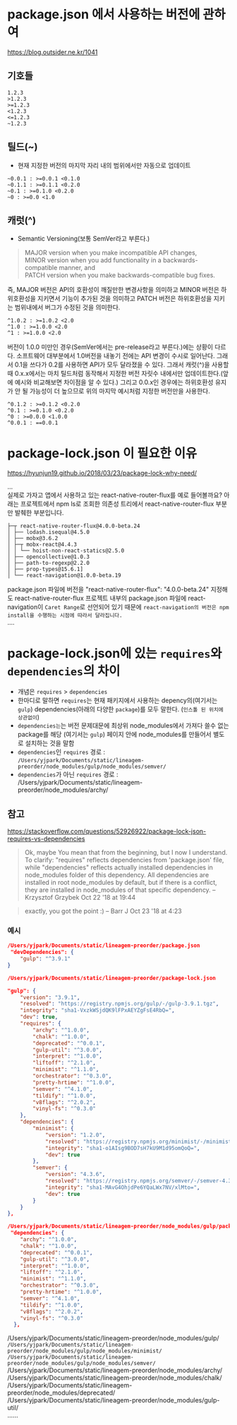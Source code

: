# package.json 에서 사용하는 버전에 관하여 
https://blog.outsider.ne.kr/1041
## 기호들
`1.2.3`  
`>1.2.3`  
`>=1.2.3`  
`<1.2.3`  
`<=1.2.3`  
`~1.2.3`  

## 틸드(~)
- 현재 지정한 버전의 마지막 자리 내의 범위에서만 자동으로 업데이트
```text
~0.0.1 : >=0.0.1 <0.1.0
~0.1.1 : >=0.1.1 <0.2.0
~0.1 : >=0.1.0 <0.2.0
~0 : >=0.0 <1.0
```
## 캐럿(^)
- Semantic Versioning(보통 SemVer라고 부른다.)
> MAJOR version when you make incompatible API changes,  
> MINOR version when you add functionality in a backwards-compatible manner, and  
> PATCH version when you make backwards-compatible bug fixes.  

즉, MAJOR 버전은 API의 호환성이 깨질만한 변경사항을 의미하고 MINOR 버전은 하위호환성을 지키면서 기능이 추가된 것을 의미하고 PATCH 버전은 하위호환성을 지키는 범위내에서 버그가 수정된 것을 의미한다.
```text
^1.0.2 : >=1.0.2 <2.0
^1.0 : >=1.0.0 <2.0
^1 : >=1.0.0 <2.0
```

버전이 1.0.0 미만인 경우(SemVer에서는 pre-release라고 부른다.)에는 상황이 다르다. 소프트웨어 대부분에서 1.0버전을 내놓기 전에는 API 변경이 수시로 일어난다. 그래서 0.1을 쓰다가 0.2를 사용하면 API가 모두 달라졌을 수 있다. 그래서 캐럿(^)을 사용할 때 0.x.x에서는 마치 틸드처럼 동작해서 지정한 버전 자릿수 내에서만 업데이트한다.(앞에 예시와 비교해보면 차이점을 알 수 있다.) 그리고 0.0.x인 경우에는 하위호환성 유지가 안 될 가능성이 더 높으므로 위의 마지막 예시처럼 지정한 버전만을 사용한다.
```text
^0.1.2 : >=0.1.2 <0.2.0
^0.1 : >=0.1.0 <0.2.0
^0 : >=0.0.0 <1.0.0
^0.0.1 : ==0.0.1
```

# package-lock.json 이 필요한 이유
https://hyunjun19.github.io/2018/03/23/package-lock-why-need/  

...  
실제로 가자고 앱에서 사용하고 있는 react-native-router-flux를 예로 들어볼까요?
아래는 프로젝트에서 npm ls로 조회한 의존성 트리에서 react-native-router-flux 부분만 발췌한 부분입니다.

```text
├─┬ react-native-router-flux@4.0.0-beta.24
│ ├── lodash.isequal@4.5.0
│ ├── mobx@3.6.2
│ ├─┬ mobx-react@4.4.3
│ │ └── hoist-non-react-statics@2.5.0
│ ├── opencollective@1.0.3
│ ├── path-to-regexp@2.2.0
│ ├── prop-types@15.6.1]
│ └── react-navigation@1.0.0-beta.19

```
package.json 파일에 버전을 "react-native-router-flux": "4.0.0-beta.24" 지정해도 react-native-router-flux 프로젝트 내부의 package.json 파일에 react-navigation이 `Caret Range`로 선언되어 있기 때문에 `react-navigation의 버전은 npm install을 수행하는 시점에 따라서 달라집니다.`   
....

# package-lock.json에 있는 `requires`와 `dependencies`의 차이
- 개념은 `requires` > `dependencies` 
- 한마디로 말하면 `requires`는 현재 패키지에서 사용하는 depency의(여기서는 `gulp`) dependencies(아래의 다양한 `package`)를 모두 말한다. (`인스톨 된 위치에 상관없이`)
- `dependencies는`는 버전 문제대문에 최상위 node_modules에서 가져다 쓸수 없는 package를 해당 (여기서는 `gulp`) 페이지 안에 node_modules를 만들어서 별도로 설치하는 것을 말함
- `dependencies`인 `requires` 경로 : `/Users/yjpark/Documents/static/lineagem-preorder/node_modules/gulp/node_modules/semver/`
- `dependencies`가 아닌 `requires` 경로 : /Users/yjpark/Documents/static/lineagem-preorder/node_modules/archy/  

## 참고
https://stackoverflow.com/questions/52926922/package-lock-json-requires-vs-dependencies

> Ok, maybe You mean that from the beginning, but I now I understand. To clarify: "requires" reflects dependencies from 'package.json' file, while "dependencies" reflects actually installed dependencies in node_modules folder of this dependency. All dependencies are installed in root node_modules by default, but if there is a conflict, they are installed in node_modules of that specific dependency. – Krzysztof Grzybek Oct 22 '18 at 19:44

> exactly, you got the point :) – Barr J Oct 23 '18 at 4:23

### 예시
```json
/Users/yjpark/Documents/static/lineagem-preorder/package.json
 "devDependencies": {
    "gulp": "^3.9.1"
}
```
```json
/Users/yjpark/Documents/static/lineagem-preorder/package-lock.json

"gulp": {
    "version": "3.9.1",
    "resolved": "https://registry.npmjs.org/gulp/-/gulp-3.9.1.tgz",
    "integrity": "sha1-VxzkWSjdQK9lFPxAEYZgFsE4RbQ=",
    "dev": true,
    "requires": {
        "archy": "^1.0.0",
        "chalk": "^1.0.0",
        "deprecated": "^0.0.1",
        "gulp-util": "^3.0.0",
        "interpret": "^1.0.0",
        "liftoff": "^2.1.0",
        "minimist": "^1.1.0",
        "orchestrator": "^0.3.0",
        "pretty-hrtime": "^1.0.0",
        "semver": "^4.1.0",
        "tildify": "^1.0.0",
        "v8flags": "^2.0.2",
        "vinyl-fs": "^0.3.0"
    },
    "dependencies": {
        "minimist": {
            "version": "1.2.0",
            "resolved": "https://registry.npmjs.org/minimist/-/minimist-1.2.0.tgz",
            "integrity": "sha1-o1AIsg9BOD7sH7kU9M1d95omQoQ=",
            "dev": true
        },
        "semver": {
            "version": "4.3.6",
            "resolved": "https://registry.npmjs.org/semver/-/semver-4.3.6.tgz",
            "integrity": "sha1-MAvG4OhjdPe6YQaLWx7NV/xlMto=",
            "dev": true
        }
    }
},
```
```json
/Users/yjpark/Documents/static/lineagem-preorder/node_modules/gulp/package.json
 "dependencies": {
    "archy": "^1.0.0",
    "chalk": "^1.0.0",
    "deprecated": "^0.0.1",
    "gulp-util": "^3.0.0",
    "interpret": "^1.0.0",
    "liftoff": "^2.1.0",
    "minimist": "^1.1.0",
    "orchestrator": "^0.3.0",
    "pretty-hrtime": "^1.0.0",
    "semver": "^4.1.0",
    "tildify": "^1.0.0",
    "v8flags": "^2.0.2",
    "vinyl-fs": "^0.3.0"
  },
```

/Users/yjpark/Documents/static/lineagem-preorder/node_modules/gulp/  
`/Users/yjpark/Documents/static/lineagem-preorder/node_modules/gulp/node_modules/minimist/`
`/Users/yjpark/Documents/static/lineagem-preorder/node_modules/gulp/node_modules/semver/`
/Users/yjpark/Documents/static/lineagem-preorder/node_modules/archy/  
/Users/yjpark/Documents/static/lineagem-preorder/node_modules/chalk/  
/Users/yjpark/Documents/static/lineagem-preorder/node_modules/deprecated/  
/Users/yjpark/Documents/static/lineagem-preorder/node_modules/gulp-util/  
......




